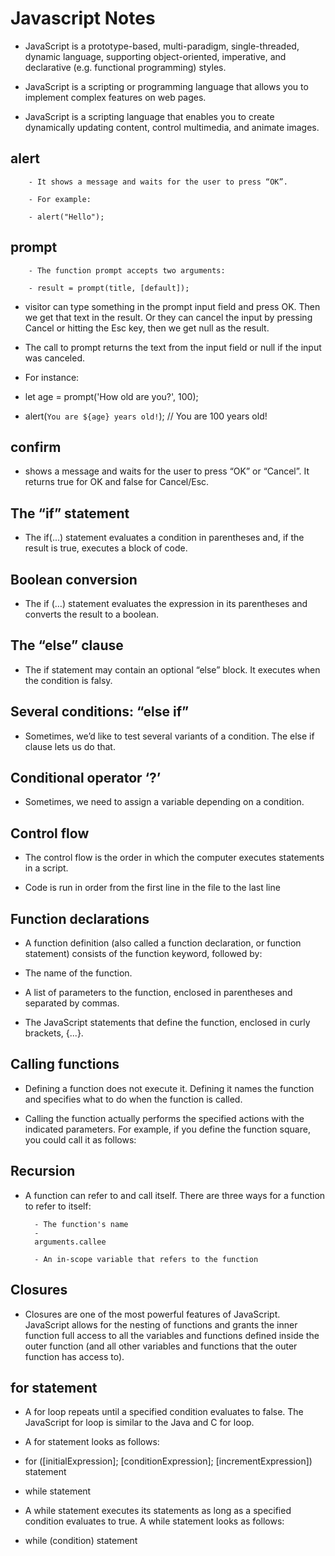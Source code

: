 # Javascript Notes

- JavaScript is a prototype-based, multi-paradigm, single-threaded, dynamic language, supporting object-oriented, imperative, and declarative (e.g. functional programming) styles.

- JavaScript is a scripting or programming language that allows you to implement complex features on web pages. 

- JavaScript is a scripting language that enables you to create dynamically updating content, control multimedia, and animate images.

## alert
        - It shows a message and waits for the user to press “OK”.

        - For example:

        - alert("Hello");

## prompt
        
        - The function prompt accepts two arguments:

        - result = prompt(title, [default]);

- visitor can type something in the prompt input field and press OK. Then we get that text in the result. Or they can cancel the input by pressing Cancel or hitting the Esc key, then we get null as the result.

- The call to prompt returns the text from the input field or null if the input was canceled.

- For instance:

- let age = prompt('How old are you?', 100);

- alert(`You are ${age} years old!`); // You are 100 years old!

## confirm

- shows a message and waits for the user to press “OK” or “Cancel”. It returns true for OK and false for Cancel/Esc.

## The “if” statement

- The if(...) statement evaluates a condition in parentheses and, if the result is true, executes a block of code.

## Boolean conversion

- The if (…) statement evaluates the expression in its parentheses and converts the result to a boolean.

## The “else” clause

- The if statement may contain an optional “else” block. It executes when the condition is falsy.

## Several conditions: “else if”

- Sometimes, we’d like to test several variants of a condition. The else if clause lets us do that.

## Conditional operator ‘?’

- Sometimes, we need to assign a variable depending on a condition.

## Control flow

- The control flow is the order in which the computer executes statements in a script.

- Code is run in order from the first line in the file to the last line

## Function declarations

- A function definition (also called a function declaration, or function statement) consists of the function keyword, followed by:

- The name of the function.

- A list of parameters to the function, enclosed in parentheses and separated by commas.

- The JavaScript statements that define the function, enclosed in curly brackets, {...}.

## Calling functions

- Defining a function does not execute it. Defining it names the function and specifies what to do when the function is called.

- Calling the function actually performs the specified actions with the indicated parameters. For example, if you define the function square, you could call it as follows:

## Recursion

- A function can refer to and call itself. There are three ways for a function to refer to itself:

        - The function's name
        - 
        arguments.callee
        
        - An in-scope variable that refers to the function

## Closures

- Closures are one of the most powerful features of JavaScript. JavaScript allows for the nesting of functions and grants the inner function full access to all the variables and functions defined inside the outer function (and all other variables and functions that the outer function has access to).

## for statement

- A for loop repeats until a specified condition evaluates to false. The JavaScript for loop is similar to the Java and C for loop.

- A for statement looks as follows:

- for ([initialExpression]; [conditionExpression]; [incrementExpression])
  statement

- while statement
- A while statement executes its statements as long as a specified condition evaluates to true. A while statement looks as follows:

- while (condition)
   statement